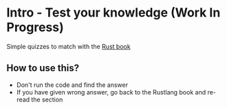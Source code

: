 # Intro - Test your knowledge (Work In Progress)

Simple quizzes to match with the [Rust book](https://doc.rust-lang.org/book/)

## How to use this?

- Don't run the code and find the answer
- If you have given wrong answer, go back to the Rustlang book and re-read the section


